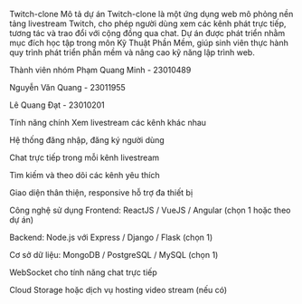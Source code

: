 Twitch-clone
Mô tả dự án
Twitch-clone là một ứng dụng web mô phỏng nền tảng livestream Twitch, cho phép người dùng xem các kênh phát trực tiếp, tương tác và trao đổi với cộng đồng qua chat. Dự án được phát triển nhằm mục đích học tập trong môn Kỹ Thuật Phần Mềm, giúp sinh viên thực hành quy trình phát triển phần mềm và nâng cao kỹ năng lập trình web.

Thành viên nhóm
Phạm Quang Minh - 23010489

Nguyễn Văn Quang - 23011955

Lê Quang Đạt - 23010201

Tính năng chính
Xem livestream các kênh khác nhau

Hệ thống đăng nhập, đăng ký người dùng

Chat trực tiếp trong mỗi kênh livestream

Tìm kiếm và theo dõi các kênh yêu thích

Giao diện thân thiện, responsive hỗ trợ đa thiết bị

Công nghệ sử dụng
Frontend: ReactJS / VueJS / Angular (chọn 1 hoặc theo dự án)

Backend: Node.js với Express / Django / Flask (chọn 1)

Cơ sở dữ liệu: MongoDB / PostgreSQL / MySQL (chọn 1)

WebSocket cho tính năng chat trực tiếp

Cloud Storage hoặc dịch vụ hosting video stream (nếu có)
